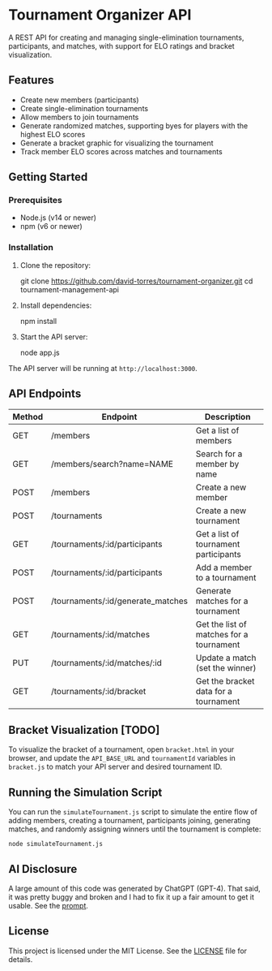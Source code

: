 # Tournament Organizer API

A REST API for creating and managing single-elimination tournaments, participants, and matches, with support for ELO ratings and bracket visualization.

## Features

- Create new members (participants)
- Create single-elimination tournaments
- Allow members to join tournaments
- Generate randomized matches, supporting byes for players with the highest ELO scores
- Generate a bracket graphic for visualizing the tournament
- Track member ELO scores across matches and tournaments

## Getting Started

### Prerequisites

- Node.js (v14 or newer)
- npm (v6 or newer)

### Installation

1. Clone the repository:

    git clone https://github.com/david-torres/tournament-organizer.git
    cd tournament-management-api

2. Install dependencies:

    npm install

3. Start the API server:

    node app.js


The API server will be running at `http://localhost:3000`.

## API Endpoints

| Method | Endpoint                               | Description                                        |
|--------|----------------------------------------|----------------------------------------------------|
| GET    | /members                               | Get a list of members                              |
| GET    | /members/search?name=NAME              | Search for a member by name                        |
| POST   | /members                               | Create a new member                                |
| POST   | /tournaments                           | Create a new tournament                            |
| GET    | /tournaments/:id/participants          | Get a list of tournament participants              |
| POST   | /tournaments/:id/participants          | Add a member to a tournament                       |
| POST   | /tournaments/:id/generate_matches      | Generate matches for a tournament                  |
| GET    | /tournaments/:id/matches               | Get the list of matches for a tournament           |
| PUT    | /tournaments/:id/matches/:id           | Update a match (set the winner)                    |
| GET    | /tournaments/:id/bracket               | Get the bracket data for a tournament              |

## Bracket Visualization [TODO]

To visualize the bracket of a tournament, open `bracket.html` in your browser, and update the `API_BASE_URL` and `tournamentId` variables in `bracket.js` to match your API server and desired tournament ID.

## Running the Simulation Script

You can run the `simulateTournament.js` script to simulate the entire flow of adding members, creating a tournament, participants joining, generating matches, and randomly assigning winners until the tournament is complete:

    node simulateTournament.js

## AI Disclosure

A large amount of this code was generated by ChatGPT (GPT-4). That said, it was pretty buggy and broken and I had to fix it up a fair amount to get it usable. See the [prompt](gpt-prompt.txt).

## License

This project is licensed under the MIT License. See the [LICENSE](LICENSE) file for details.
